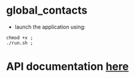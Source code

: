 # global_contacts

- launch the application using:
```
chmod +x ;
./run.sh ;
```

# API documentation [here](https://documenter.getpostman.com/view/15905495/2s9YsNdVZN)
